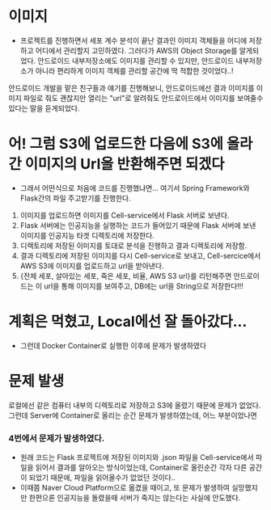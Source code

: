 # 이미지
- 프로젝트를 진행하면서 세포 계수 분석이 끝난 결과인 이미지 객체들을 어디에 저장하고 어디에서 관리할지 고민하였다. 그러다가 AWS의 Object Storage를 알게되었다.
안드로이드 내부저장소에도 이미지를 관리할 수 있지만, 안드로이드 내부저장소가 아니라 편리하게 이미지 객체를 관리할 공간에 딱 적합한 것이었다..!

안드로이드 개발을 맡은 친구들과 얘기를 진행해보니, 안드로이드에선 결과 이미지를 이미지 파일로 줘도 괜찮지만 열리는 "url"로 알려줘도 안드로이드에서 이미지를 보여줄수 있다는 말을 듣게되었다.

# 어! 그럼 S3에 업로드한 다음에 S3에 올라간 이미지의 Url을 반환해주면 되겠다
- 그래서 어떤식으로 처음에 코드를 진행했냐면... 여기서 Spring Framework와 Flask간의 파일 주고받기를 진행한다.

1. 이미지를 업로드하면 이미지를 Cell-service에서 Flask 서버로 보낸다.
2. Flask 서버에는 인공지능을 실행하는 코드가 들어있기 때문에 Flask 서버에 보낸 이미지를 인공지능 타겟 디렉토리에 저장한다.
3. 디렉토리에 저장된 이미지를 토대로 분석을 진행하고 결과 디렉토리에 저장함.
4. 결과 디렉토리에 저장된 이미지를 다시 Cell-service로 보내고, Cell-sercice에서 AWS S3에 이미지를 업로드하고 url을 받아낸다.
5. {전체 세포, 살아있는 세포, 죽은 세포, 비율, AWS S3 url}를 리턴해주면 안드로이드는 이 url을 통해 이미지를 보여주고, DB에는 url을 String으로 저장한다!!!

# 계획은 먹혔고, Local에선 잘 돌아갔다...
- 그런데 Docker Container로 실행한 이후에 문제가 발생하였다

# 문제 발생
로컬에선 같은 컴퓨터 내부의 디렉토리로 저장하고 S3에 올렸기 때문에 문제가 없었다. 그런데 Server에 Container로 올리는 순간 문제가 발생하였는데, 어느 부분이었나면

### 4번에서 문제가 발생하였다. 
- 원래 코드는 Flask 프로젝트에 저장된 이미지와 .json 파일을 Cell-service에서 파일을 읽어서 결과를 알아오는 방식이었는데, Container로 올린순간 각자 다른 공간이 되었기 때문에, 파일을 읽어올수가 없었던 것이다..
- 이때쯤 Naver Cloud Platform으로 옮겼을 때이고, 또 문제가 발생하여 실망했지만 한편으론 인공지능을 돌렸을때 서버가 죽지는 않는다는 사실에 안도했다.
